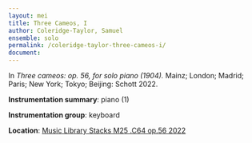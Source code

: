 ```yaml
---
layout: mei
title: Three Cameos, I
author: Coleridge-Taylor, Samuel
ensemble: solo
permalink: /coleridge-taylor-three-cameos-i/
document: 
---
```


In *Three cameos: op. 56, for solo piano (1904).* Mainz; London; Madrid; Paris; New York; Tokyo; Beijing: Schott 2022.

**Instrumentation summary**: piano (1)

**Instrumentation group**: keyboard

**Location**: <a href="https://tufts.primo.exlibrisgroup.com/permalink/01TUN_INST/1kc9gia/alma991018862970103851" target="_blank">Music Library Stacks M25 .C64 op.56 2022</a>